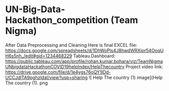 # UN-Big-Data-Hackathon_competition (Team Nigma)
After Data Preprocessing and Cleaning Here is final EXCEL file: https://docs.google.com/spreadsheets/d/1DhWoPls4J8hwdWRXipr54OoqUH6s5nh_/edit#gid=1234468229
Tableau Dashboard: https://public.tableau.com/app/profile/rohan.kumar.bohara/viz/TeamNigmaUNbigdataHackathonCOVID19helpIndex/HelpThecountry
Project video link: https://drive.google.com/file/d/1e4ygs76oQY1IDd-UCCJdlTA9pghzldaI/view?usp=sharing
![ Help The country (1) image](Help The country (1). png
